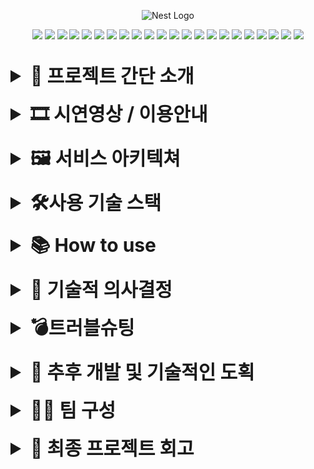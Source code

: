 <p align="center">
  <img src="https://postfiles.pstatic.net/MjAyNDAyMDFfOTcg/MDAxNzA2Nzc2MzgwODY5.o4trv2TkTycT-E_-bBYnlpI5-BPZeB0eMp7TdybUxPQg.PCetaFXlL-Jc8eieJ-OT13ooa7WEjBHDMpod1nfUxbog.PNG.dkdud530/gola.png?type=w966" width="200" alt="Nest Logo" />
</p>

<p align="center">
  <img  src="https://img.shields.io/badge/Node.js-339933?style=flat-square&logo=Node.js&logoColor=white">
  <img  src="https://img.shields.io/badge/NestJS-E0234E?style=flat-square&logo=NestJS&logoColor=white">
  <img  src="https://img.shields.io/badge/Typescript-3178c6?style=flat-square&logo=typescript&logoColor=white">
  <img src="https://img.shields.io/badge/TypeORM-FE3A2F?style=flat-square&logo=TypeORM&logoColor=white">
  <img src="https://img.shields.io/badge/Axios-5A29E4?style=flat-square&logo=Axios&logoColor=white">
  <img src="https://img.shields.io/badge/JWT-000000?style=flat-square&logo=JSON%20web%20tokens&logoColor=white">
  <img src="https://img.shields.io/badge/Puppeteer-40B5A4?style=flat-square&logo=Puppeteer&logoColor=white">
  <img src="https://img.shields.io/badge/Toss%20Payment-0055FF?style=flat-square&logo=Toss&logoColor=white">
  <img src="https://img.shields.io/badge/Google%20Login-4285F4?style=flat-square&logo=Google&logoColor=white">
  <img src="https://img.shields.io/badge/Naver%20Login-03C75A?style=flat-square&logo=Naver&logoColor=white">
  <img src="https://img.shields.io/badge/Kakao%20Login-FFCD00?style=flat-square&logo=Kakao&logoColor=white">
  <img src="https://img.shields.io/badge/Redis-DC382D?style=flat-square&logo=Redis&logoColor=white">
  <img src="https://img.shields.io/badge/Docker-2496ED?style=flat-square&logo=Docker&logoColor=white">
  <img src="https://img.shields.io/badge/GitHub_Actions-2088FF?style=flat-square&logo=GitHub-Actions&logoColor=white">
  <img src="https://img.shields.io/badge/JMeter-9CCA42?style=flat-square&logo=Apache%20JMeter&logoColor=white">
  <img src="https://img.shields.io/badge/Winston-FF6B6B?style=flat-square&logo=Winston&logoColor=white">
<img src="https://img.shields.io/badge/Elasticsearch-005571?style=flat-square&logo=Elasticsearch&logoColor=white">
<img src="https://img.shields.io/badge/Kibana-005571?style=flat-square&logo=Kibana&logoColor=white">
  <img src="https://img.shields.io/badge/EC2-FF9900?style=flat-square&logo=amazon-aws&logoColor=white">
  <img src="https://img.shields.io/badge/Load%20Balancer-FF9900?style=flat-square&logo=amazon-aws&logoColor=white">
  <img src="https://img.shields.io/badge/Route%2053-FF9900?style=flat-square&logo=amazon-aws&logoColor=white">
  <img src="https://img.shields.io/badge/AWS_S3-569A31?style=flat-square&logo=Amazon-S3&logoColor=white">
</p>

<br>

<details>
  <summary style="font-size: 30px;"><strong>👀 프로젝트 간단 소개</strong></summary>

<img src="./readme/Untitled.png">

```
💡 10만원 기부하고 13만원 돌려받는 답례품들을 둘러보세요!

원한다면 기부하고 상품이 마음에 든다면 장바구니에 담고 구매해보세요!
```

### **✔️ 프로젝트 명** : gola(골라)

### **✔️ 소개**

- 한 줄 정리 : 고향사랑 기부 제도 답례품을 소개하고 상품이 괜찮아 **다시 구매하고싶은 사람들은 구매도 가능한 쇼핑몰**
  - [원본 고향사랑기부 공식 사이트 구경하기](https://www.ilovegohyang.go.kr/goods/index-main.html)

### **✔️** 프로젝트 주제 선택 배경

- 조회, 등록, 찜, 장바구니, 문의, 댓글, 결제, 배송, 셀러, 관리자 등 다양한 API를 기획, 구현해 볼 수 있는 키워드이기에 선택했습니다.
  <details>
      <summary>뜬금없이 고향사랑기부제?(정말 궁금하신 분만 눌러보세요)</summary>

  - 고향사랑기부제도는 20년전 일본이 **인구감소**와 **저성장시대**에 돌입했을 때 **지역소멸 완화**를 위해 시작한 제도입니다.
  - 1년차인 **2008년에 약 80억엔(현재기준 약 700억)정도** 기부금이 모였고 **20년쯤 뒤에는 약 8000억(약 7조) 수준**으로 성장했습니다.(100배성장)
  - 그리고 그 성장동력에는 **답례품 경쟁**으로 인한 소액기부의 비중이 큰 정도가 아니라 **대다수를 차지**했습니다.

  <div style="display:flex">
  <img src="./readme/Untitled 1.png" width="50%">
  <img src="./readme/Untitled 2.png" width="50%">
  </div>

  ```
  💡 그리고 보시다시피 대한민국의 인구감소, 저성장, 지역소멸 위기는 저때의 일본보다 더 절망적입니다.
  ```

  - 대한민국은 **2023년에 처음으로 이 제도를 도입**했으며 **`1년차를 약 650원의 성과로 마감`**했습니다.(잘 모르시는게 당연합니다)
  - 총액 650억에 52만 5천건이면 **1명당 평균 13만원을 기부한 셈**입니다. 즉, 일본과 같이 **답례품 위주의 소액기부 비중이 매우 높다는 것**을 의미합니다.

    <img src="./readme/Untitled 3.png">

  ```
  💡 이 제도는 점점 더 장려될 것이고, 시장이 커지고 관련 서비스들이 늘어날 가능성을 가지고 있다고 생각합니다.
  어느순간 모두 알게될 컨텐츠를 기반으로 한 유사 서비스를 미리 기획하고 경험해보는 것은 유의미하다고 생각했습니다.
  ```

  </details>

</details>

<br>

<details>
  <summary style="font-size: 30px;"><strong>🎞️ 시연영상 / 이용안내</strong></summary>
  
  ### 시연영상

[![YouTube 비디오](https://img.youtube.com/vi/3P4Wx0NaEwQ/0.jpg)](https://www.youtube.com/watch?v=3P4Wx0NaEwQ)

### 이용안내/체험하기

- [직접 체험하기](https://front.gosagi.com)
- [홈페이지 이용안내 바로가기](https://lanlanlooo.notion.site/1112584491d84cdfa087ae31424e8c9f)
</details>

<br>

<details>
  <summary style="font-size: 30px;"><strong>🖼️ 서비스 아키텍쳐</strong></summary>
  <img src="./readme/Untitled 4.png">
</details>

<br>

<details>
  <summary style="font-size: 30px;"><strong>🛠️사용 기술 스택</strong></summary>
  <table>
  <thead>
    <tr>
      <th>사용 기술</th>
      <th>도입 이유</th>
    </tr>
  </thead>
  <tbody>
    <tr>
      <td>NestJS</td>
      <td>기본 개발 언어로 모듈을 자동으로 생성하고 관리</td>
    </tr>
    <tr>
      <td>MySQL(aws rds)</td>
      <td>쇼핑몰 특성 상 데이터가 많고 cascade가 필요한 관계가 존재하기 때문에 관계형 데이터베이스인 mysql을 기본 dbms로 선택</td>
    </tr>
    <tr>
      <td>TypeORM</td>
      <td>typeorm으로 백엔드에서 sql을 처리</td>
    </tr>
    <tr>
      <td>Redis Cloud</td>
      <td>refresh 토큰이나 최근 본 상품 보기 등의 기능을 구현할 때 메인 DB에 계속 접근하고 내용을 쌓인 채로 두는 것보단 인덱싱이 빠르고 삭제 가능한 캐시 데이터를 사용할 수 있는 REDIS를 사용</td>
    </tr>
    <tr>
      <td>AWS S3</td>
      <td>이미지를 저장하기 위해 사용</td>
    </tr>
    <tr>
      <td>JWT</td>
      <td>로그인 시 jwt으로 사용자 인증을 관리하였고 role guard를 통해 몇몇 보안과 관련된 api는 관리자, 판매자만 접속할 수 있도록 인가를 구현</td>
    </tr>
    <tr>
      <td>Passport</td>
      <td>회원가입/소셜 로그인 기능 구현</td>
    </tr>
    <tr>
      <td>Toss API</td>
      <td>상품 결제 기능 구현</td>
    </tr>
    <tr>
      <td>Puppeteer</td>
      <td>데이터크롤링에는 동적 요소를 크롤링/스크래핑</td>
    </tr>
    <tr>
      <td>JMeter</td>
      <td>부하 테스트</td>
    </tr>
    <tr>
      <td>Docker</td>
      <td>팀원간의 일관성 있는 배포환경을 구축</td>
    </tr>
    <tr>
      <td>GitAction</td>
      <td>자동화된 CI/CD 프로세스 구현</td>
    </tr>
    <tr>
      <td>Winston</td>
      <td>로깅을 통해 사용자의 사용 패턴을 분석하고 에러 발생 시 즉각 대응</td>
    </tr>
    <tr>
      <td>ElasticSearch</td>
      <td>수집된 저장한 후 키바나와 연동</td>
    </tr>
    <tr>
      <td>Kibana</td>
      <td>로그를 시각화/분석</td>
    </tr>
  </tbody>
</table>
</details>

<br>

<details>
  <summary style="font-size: 30px;"><strong>📚 How to use</strong></summary>

  <details>
<summary style="font-size: 20px;"><strong>env</strong></summary>
<pre><code>  # Database
  DB_HOST = "DB URL"
  DB_PORT = "DB PROT"
  DB_USERNAME = "DB USERNAME"
  DB_PASSWORD = "DB PASSWORD"
  DB_NAME = "DB NAME"
  DB_SYNC = true
  PORT = 3000<br>
  # JWT Secret Key
  JWT_SECRET_KEY=""<br>
  # Redis Cloud
  REDIS_HOST = "DB URL"
  REDIS_PORT = "DB PORT"
  REDIS_USERNAME = "DB USERNAME"
  REDIS_PASSWORD = "DB PASSWORD"<br>
  # Kakao Auth
  KAKAO_KEY = ""
  KAKAO_CLIENT_SECRET = ""
  KAKAO_REDIRECT = ""# Naver Auth
  NAVER_CLIENT_ID = ""
  NAVER_CLIENT_SECRET = ""
  NAVER_CALLBACK_URL = ""<br>
  # Google Auth
  GOOGLE_CLIENT_ID = ""
  GOOGLE_CLIENT_SECRET = ""
  GOOGLE_CALLBACK_URL = ""<br>
  # Toss 테스트 키
  TOSS_TEST_KEY = "TOSS PAYMENT KEY"<br>
  # AWS S3
  AWS_ACCESS_KEY_ID = "AKIA5B2RRRTP5XD54K6Q"
  AWS_SECRET_ACCESS_KEY = "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"
  AWS_REGION = "ap-northeast-2"
  AWS_BUCKET_NAME = "visitor-gosagi"
</code></pre>
</details>

<details>
<summary style="font-size: 20px;"><strong>Install package</strong></summary><br>
<pre><code>npm i</code></pre>
</details>

<details>
<summary style="font-size: 20px;"><strong>Running the app</strong></summary>

#### development

<pre><code>$ npm run start</code></pre>

#### watch mode

<pre><code>$ npm run start:dev</code></pre>
</details>

</details>

<br>

<details>
  <summary style="font-size: 30px;"><strong>💬 기술적 의사결정</strong></summary>

<details markdown="1">
  <summary markdown="1" style="font-size: 20px;"><strong>📰 크롤링 라이브러리 선택(`Puppeteer`)</strong></summary>
  <div markdown="1">

### 1) 파이썬 라이브러리 vs 자바스크립트 라이브러리

- `파이썬의 장단점`

  - 장점
    - 배우기 쉽다 : ???
    - 라이브러리가 아주 많다
    - 절차적, 객체지향, 함수형, 관점형 프로그래밍이 모두 가능하다
    - 대규모 프로그램에 대한 이상적인 구조와 지원을 제공한다.
    - `Java`, `C` 및 `C ++` 프로그래밍 코드와 통합 가능하다.
      [JavaScript vs. Python](https://velog.io/@hyoniii_log/JavaScript-vs.-Python)
  - 단점

    - 속도

      - 파이썬은 다른 언어에 비해 `2~10배 정도 느리다.`
      - 여러가지 이유가 있지만 그 중 하나는 `dynamical type`이다.
      - 파이썬은 변수들의 데이터 타입을 정해줄 필요가 없다.
      - 파이썬이 알아서 그 일을 처리하는데 그 과정이 파이썬에게 큰 부담이 된다고 한다.
      - 그래서 프로젝트가 점점 커지고 소스 코드가 길어질수록 속도는 점점 느려진다.
      <aside>

      ```
      💡 결론 : 파이썬이 라이브러리가 더 많지만, 자바스크립트와 동일하게 다이나믹 타입이므로 속도상 나은 점은 없어보임, 유효한 라이브러리가 있다면 자바스크립트를 통해 진행하는 것이 유리할것으로 결정
      ```

    </aside>

  ### 2) **Cheerio** vs **Puppeteer**

- **Cheerio**
  - DOM 파서로서 HTML과 XML 파일을 파싱하는 데 탁월합니다.
  - <strong>`axios`</strong>와 같은 HTTP 클라이언트 라이브러리와 결합하여 사용됩니다.(단독사용불가)
  - 브라우저처럼 웹사이트를 렌더링하지 않아, CSS 적용이나 외부 리소스 로딩이 필요 없습니다.
  - 단순한 문법과 jQuery와 유사한 사용법으로 학습 곡선이 낮습니다.
  - <strong>`puppeteer`</strong>에 비해 속도가 매우 빠릅니다
- **Puppeteer**

  - 브라우저 자동화 도구로, 헤드리스 크롬 또는 크로미움을 제어합니다.
  - 자바스크립트 실행이 가능하여 동적인 웹 페이지 크롤링에 적합합니다.
  - 웹사이트와 상호작용하거나 로그인 폼, 스크립트 뒤의 콘텐츠에 접근할 수 있습니다.
  - 기능이 많고 <strong>`Async`</strong>를 사용해야 하므로 학습 곡선이 높습니다.
  - <strong>`cheerio`</strong>에 비해 상대적으로 느립니다

    <img src="./readme/Untitled 5.png">

  ```
  💡 크롤링 대상 사이트가 동적사이트로 밝혀짐
  Cheerio로 크롤링한 결과 변수명이 그대로 크롤링됨
  따라서 동적요소를 가져올 수 있는 Puppteer 채택
  ```

    </div>
  </details>

<details markdown="1">
  <summary markdown="1" style="font-size: 20px;"><strong>💡 로깅 시스템 `Winston` 도입</strong></summary>
  <div markdown="1">

### 1) 로깅 시스템 도입 이유

- 로깅 : 애플리케이션에서 발생하는 이벤트에 대한 기록!
- 로깅을 하면 사용자들이 자주 사용하는 기능을 찾아서 유저의 사용 패턴을 분석할 수 있고, 에러 로깅을 통해 에러가 발생한 지점을 파악하여 빠른 문제 해결이 가능합니다.
- 로그들을 파일에 기록하거나 DB에 저장한 후 통계를 내면 보다 나은 유지보수 진행할 수 있습니다.

### 2) NEST의 logger vs Sentry vs pino vs Winston

### NEST 자체의 logger

- nest 자체에서 제공하는 기능
  장점
  - 라이브러리를 설치하지 않아도 됨!
    단점
  - 로깅 옵션이 제한적이라 복잡한 로깅이 제한적임

### Sentry

- Sentry는 개발자가 애플리케이션에서 발생하는 에러와 예외를 실시간으로 추적하고, 분석할 수 있도록 도와주는 애플리케이션 모니터링 및 에러 추적 플랫폼
- 에러/버그 로깅에 집중
- 프론트 에러 로그 시스템이라는 제목이 많이 보임
  장점
  - 다양한 언어/프레임워크 지원
  - 에러에 대한 자세한 정보를 제공함
  - 애플리케이션의 성능 모니터링, 성능 저하가 예상되는 부분을 식별할 수 있
    단점
  - 많은 기능을 사용하려면 유로 플랜을 구독해야 한다고,,,
  - 에러가 Sentry 서버로 전송되어서 보안 이슈가 발생할 수 있

### pino

- node를 위한 매우 빠른 로깅 라이브러리
- 로그를 JSON 형식으로 출력함
- 사용 방법이 쉬운듯 ?
  장점
  - 많은 양의 로그를 효율적으로 처리 가능
  - 속도가 매우 빠름
    단점
  - 로그 레벨과 포맷 커스터마이징이 제한적일 수 있음

### `Winston`

- node에서 가장 유명한 로깅 라이브러리! (실제로 nest 로깅을 검색해보면 대부분이 nest의 로거를 잠깐 알려주고 winston을 사용하는 것을 볼 수 있음)
- 매우 강력한 로깅 기능 제공
  장점
  - 다양한 로깅 옵션/로깅 대상 제공
  - 커스터마이징이 용이하여 복잡한 로깅 요구 사항을 충족할 수 있음
    단점
  - 초기 설정이 복잡할 수 있음!
  - 로그 처리를 위한 오버헤드가 발생할 수 도..

```
💡 로그를 원하는 방식으로 커스터마이징 하고 빠른 시간 내에 많은 정보들을 확인할 수 있는 winston을 채택
```

  </div>
</details>

<details markdown="1">
  <summary markdown="1" style="font-size: 20px;"><strong>👨‍🔧 부하 테스트 `Jmeter` 도입</strong></summary>
  <div markdown="1">

### 1) 부하시스템 도입 이유

- 쇼핑몰은 한 상품에 인기에 따라서 트래픽이 대량 발생할 수 있는 서비스입니다.
- 따라서 일정한도수준의 트래픽을 가정하여 부하를 분산, 개선할 수 있는 시스템을 구축하려면 테스트를 위한 부하시스템을 갖출 필요성이 있었습니다.

### 2) Jmeter vs Ngrinder vs Gatling

- <strong>`Jmeter`</strong> ⭐⭐⭐⭐⭐
  - 접근성 ⭐⭐⭐⭐⭐
    - 설치도 쉽고 GUI로 구동되므로 사용하기 편함
    - 구동에 CLI, 코드가 필요없고 `**메뉴한글화**`도 되어있음(필요시 CLI로도 구동가능)
  - 기능성 ⭐⭐⭐⭐⭐
    - 다양한 기능을 지원(시나리오 생성 가능)
  - 데이터 ⭐⭐⭐⭐⭐
    - 열람 데이터 종류가 가장 많음
  - 보완성 ⭐⭐⭐⭐⭐
    - 방대한 커뮤니티를 가짐
- Ngrinder ⭐⭐⭐⭐
  - 접근성 ⭐⭐⭐⭐⭐
    - docker로 쉽게 설치, 이용 가능
    - GUI 기반으로 진행되나, 세부 구동시 테스트코드를 작성해야 함(`Groovy Scripts`)
    - 진짜 메뉴만 한글화됨(네이버에서 만들었다며)
  - 기능성 ⭐⭐⭐
    - 다양한 기능을 지원하기는 하지만 테스트코드가 익숙해진 후 활용해야함
    - 그에 비해 뒤에나오는 커뮤니티나 업데이트가 지속적으로 이루어지지는 않음
  - 데이터 ⭐⭐⭐
    - TPS기반의 그래프만 보여줌
    - 열심히 해석하면 되지만 종류는 국한됨
  - 보완성 ⭐⭐⭐
    - 상대적으로 적은 커뮤니티를 보유함
- Gatling ⭐⭐
  - 접근성 ⭐⭐⭐
    - CLI를 통해서만 테스트 가능함
    - 결과는 html로 그래프 화시켜준다는 점이 유일한 희망
  - 특이점 ⭐⭐
    - 성공을 OK, 실패를 KO로 표현함
    - Cnt/s 단위로 표현됨 Count of events per second
    - 그거말곤 장점이 뭔지 잘 모르겠음

```
💡 모든면에서 전반적으로 `Jmeter`가 우위에 있음으로 판단하고 Jmeter를 선택
```

</div></details>

<details markdown="1">
  <summary markdown="1" style="font-size: 20px;"><strong>📉 `Redis` > `Cookie` 다운그레이드</strong></summary>
  <div markdown="1">

### 최초의 선택 Redis

- 초기에 최근 본 상품에 대해 구현을 논의하면서 Cookie, Redis중에 고민하였음
- 최초에는 휘발성이 강한 DATA이지만 브라우저가 달라지더라도 한 유저에게 같은 값을 제공할 수 있는 Redis를 선택했음

### 받았던 피드백들

- 중간발표 후 Redis에 대한 피드백
    <aside>
    💡 쇼핑몰은 여러 상품을 검색하고 정보를 확인하는 과정이 무수히 반복 되는곳입니다. 최근 본 상품의 경우도 자주 바뀔 가능성이 높은데요. redis에 적재하는 이유가 있을까요? 다른 대안은 없을까요?
    
    </aside>

- 담당 튜터님의 피드백
    <aside>
    💡 상품 상세정보가 로그인한 유저에게만 오픈되어있는데 아닌 사람에게도 보여주는 것이 훨씬 서비스측면에서 좋을 것 같다.
    
    </aside>

### 재고민 후 Cookie선택

- 로그인 없이 디테일 페이지를 볼 수 있다면 비로그인 유저에게도 최근 본 상품 열람이 가능해져야함(기존 기능 수정이 불가피함)
- Cookie에 내역을 저장하면 클라이언트 단에서 최근 본 상품을 꺼내 쓸 수 있으며 Redis 자원은 더 유리한 곳에 사용할 수 있음
- 이미 본 서비스에 ‘찜’ 기능이 있어 관심가는 서비스를 기억할 수 있는 기능이 있으므로 굳이 브라우저가 달라지더라도 최근본 상품이 유저별 공유될 실익이 없다고 판단하였음

</div></details>
</details>

<br>

<details>
  <summary style="font-size: 30px;"><strong>💣트러블슈팅</strong></summary>
<details markdown="1">
  <summary markdown="1" style="font-size: 20px;"><strong>😤 몇 명까지 버틸 수 있을까? 대용량 트래픽 처리</strong></summary>
  <div markdown="1">

**🤒 문제 현상**

- 부하테스트 구축 후 실험결과 요청자수가 많아질수록 평균응답속도가 느려지고 에러율도 증가함
  - 에러가 날경우 서버에서는 요청이 왔는지도 인지하지 못하게 됨
    <img src="./readme/Untitled 6.png">

**🧐 발생 원인**

- **연결 시간 초과**, **서버 부하로 인한 소켓종료**
  ```json
  java.net.SocketException: Socket closed
  ```
- 연결 거부 오류

  ```json
  org.apache.http.conn.HttpHostConnectException: Connect to back.gosagi.com:443
  [back.gosagi.com/3.35.113.5, back.gosagi.com/54.180.0.249] failed: Connection timed out: connect
  ```

**🧐 해결 방안**

- 서버증설 및 로드밸런싱
  - 도커 컨테이너 추가를 통한 서버 증축
    <img src="./readme/Untitled 7.png">
- Docker에 Nginx컴포넌트 생성 및 부하 분산

  ```json
  worker_processes auto;

  events {
    worker_connections 1024;
  }

  http {
    upstream node-app {
      least_conn;
      server 43.201.114.107:3000 weight=10 max_fails=3 fail_timeout=30s;
      server 43.201.114.107:3001 weight=10 max_fails=3 fail_timeout=30s;

    }

    server {
      listen 80;
      server_name back.gosagi.com;

      location / {
        proxy_pass http://node-app;
        proxy_http_version 1.1;
        proxy_set_header Upgrade $http_upgrade;
        proxy_set_header Connection 'upgrade';
        proxy_set_header Host $host;
        proxy_cache_bypass $http_upgrade;
      }
    }
  }
  ```

**🫡 최종 결과**

| **2,000개 요청**                    | **3,000개 요청**                     | **4,000개 요청**                     |
| ----------------------------------- | ------------------------------------ | ------------------------------------ |
| 도입 이전                           | 도입 이전                            | 도입 이전                            |
| 3569ms                              | 4597ms                               | 12061ms                              |
| <img src="./readme/Untitled 8.png"> | <img src="./readme/Untitled 10.png"> | <img src="./readme/Untitled 12.png"> |
| 평균 응답시간 2208ms(대략 2초)      | 평균 응답시간 2162ms(대략2초)        | 평균 응답시간 6522ms(대략6초)        |
| 오류 발생 없음                      | 오류 발생 없음                       | 오류 11.9% 발생                      |
| <img src="./readme/Untitled 9.png"> | <img src="./readme/Untitled 11.png"> | <img src="./readme/Untitled 13.png"> |

</div>
</details>

<details>
<summary markdown="1" style="font-size: 20px;"><strong>😎 모든걸 한번에! 개발생산성 향상을 위한 CI/CD 체계 구축</strong></summary>
  <div markdown="1">

**🤒 문제 현상**

- 서비스 고도화에 따라 배포버전 변경시 더불어 진행해야 할 프로세스가 많아지는 문제 발생
- 프로젝트 효율을 증대시키기 위해 자동화의 필요성 발생

**🧐 발생 원인**

- 서비스 고도화에 따른 배포단계 복잡도 상승
- github merge ➡️ 서버에서의 리포지토리 full ➡️ docker이미지 생성 ➡️ 환경변수(.env) 전달 ➡️ docker 컨테이너 실행

**🧐 해결 방안**

- 다양한 자동화 툴 중 가장 유명한 젠킨스, GitAction 검토
- Jenkins 장단점
  - 파이프라인을 한곳에서 관리하기 편함, Private IP에서도 진행가능
  - 속도가 Github Action보다 빠름
  - 관련자료가 많은 편임
  - 초기 환경설정이 다소 복잡함
- GithubAction 장점
  - 관련자료가 상대적으로 적지만 초기 구성이 상대적으로 편리함
  - 초기 환경설정이 쉬움
  - **실시간 온라인으로 배포과정을 열람 가능**하여 에러핸들링에 용이

**🫡 최종 결정 : githubAction**

- github action이 초기구축이 용이하여 **배포단계 복잡도 감소라는 본목적 실현에 효율적**이라 판단
- 다양한 **기술을 구현 및 테스트**해보고 싶었던 프로젝트의 특징상 목적달성을 위한 구현시간 절감으로 개발생산성 향상 도모
- 향후 민감한 정보 등 Private IP를 사용할 시 젠킨스 등도 고려, 구현시도예정
  </details>

<details>
<summary markdown="1" style="font-size: 20px;"><strong>😋 더 가볍게! : Docker 이미지 경량화를 통한 서버 생산성 향상</strong></summary>
  <div markdown="1">

**🤒 문제 현상**

- 구축단계에서 지속적인 이미지 빌드, 서비스 규모 확장
- 개발자 PC, 서버 인트턴스 등 현 디바이스 수준에서 한계치에 도달하는 문제 발생

**🧐 발생 원인**

- 프리티어 서버의 CPU, 메모리 한계
- 견습용 개발자 디바이스의 저장용량, 메모리 한계

**🧐 해결 과정**

- 알파인 이미지 확인 후 시도 : 컨테이너 내부에서 사용하기 위해 제작된 운영체제인 알파인 리눅스 프로젝트를 기반으로 하는이미지
- 다단계빌드 확인 후 시도
  - 여러 단계의 빌드 단계를 만들고, 다른 단계의 결과물에서 특정 폴더만 복사 가능하여 이미지 경량화 가능

**🫡 개선 결과**

| **초기 이미지(구동전, `1.61G 용량`)** | **알파인 이미지(구동전, 917MB 용량)** | **다단계 빌드(구동전, `293MB 용량`)** |
| ------------------------------------- | ------------------------------------- | ------------------------------------- |
| <img src="./readme/Untitled 14.png">  | <img src="./readme/Untitled 16.png">  | <img src="./readme/Untitled 18.png">  |
| **메모리 사용 : 388MB**               | **메모리 사용 : 292MB**               | **메모리 사용 : `161MB`**             |
| <img src="./readme/Untitled 15.png">  | <img src="./readme/Untitled 17.png">  | <img src="./readme/Untitled 19.png">  |

</details>

<details>
<summary markdown="1" style="font-size: 20px;"><strong>🤩 어플리케이션 실행오류까지 포함된 전역 로깅 구축</strong></summary>
  <div markdown="1">

**🤒 문제 현상**

- `Winston`으로 에러 로깅할 때 애플리케이션 실행 시 발생하는 에러(DB 연결 등)이 기록되지 않음
- 로깅은 지속적으로 쌓는데 성공했으나 로깅 데이터를 관리, 분석하는 필요성이 생김

**🧐 발생 원인**

- 로깅을 미들웨어에서 진행하고 있는데 애플리케이션이 실행되기 전에는 미들웨어를 거치지 않기 때문
- `Winston` 라이브러리는 로깅을 상세하게 커스터마이징 할 수는 있지만 분석까지 해주는 도구는 아님

**🧐 해결 과정**

- `main.ts`에서 전역 필터를 걸어 애플리케이션 실행을 포함한 전역에서 발생하는 로그 수집 가능해짐

<img src="./readme/Untitled 20.png">

- `Winston` 라이브러리를 이용해 추출한 로그를 `winston-elasticsearch` 라이브러리를 통해 `Elasticsearch` 에 저장 후 `Kibana`를 통해 분석, 열람하도록 시스템 구축(`elastic cloud`를 이용하였음)

<img src="./readme/Untitled 21.png">

**🫡 개선 결과**

<img src="./readme/Untitled 22.png">

- 로그를 호출 수 별로 정리하여 확인할 수 있도록 `데이터 축적` ➡️ `저장` ➡️ `분석` ➡️ `시각화`까지 연결
  </details>

</details>

<br>

<details>
  <summary style="font-size: 30px;"><strong>😤 추후 개발 및 기술적인 도획</strong></summary>

- `DB`는 `분산`을 해보지 못해서 추후 docker활용해 분산 및 동시성 제어를 위한 `분산 락`을 경험해보고 싶습니다.
- 개발 단계에서 `테스트 코드`를 조금 더 상세하게 공부해보고 싶다.
- 로깅 시스템을 `엘라스틱 서치`를 적용해서 좀더 `심화적으로 관리`해보고 싶다.
- `검색어 순위별` 정리하는 기능을 구현해보고 싶다.
</details>

<br>

<details>
  <summary style="font-size: 30px;"><strong>🙌🏻 팀 구성</strong></summary>

## 정창일 (**[🔗깃허브](https://github.com/visitor17564) / [🔗블로그](https://www.notion.so/Visitor-s-TIL-BLOG-db04ff434b18402880802a1350303e15?pvs=21))**

👤 **포지션** : 리더, **기획** 전반, 프론트앤드, **버그픽스**

🔧 **주요 작업**

- 프론트앤드 설계 및 백앤드 연결작업 전반
- 프론트/백앤드 버그픽스 전반
- S3 활용한 파일 업로드
- Nest.js 백앤드 API 제작 : store
- 크롤링 구조 구축 지원 : Puppteer

🖥️ **주요 사용기술**

| Puppeteer | ngrinder | Jmeter     | aws S3   | rds |
| --------- | -------- | ---------- | -------- | --- |
| HTML      | CSS      | Javascript | Tailwind |     |

## 이아영 (**[🔗깃허브](https://github.com/ay0530) / [🔗블로그](https://velog.io/@ay0530/posts))**

👤 **포지션** : 부리더, **로깅 프로세스 담당**, 백앤드 구현, 프론트앤드 지원

🔧 **주요 작업**

- **log 데이터 수집, 관리, 시각화** 작업 : winston ➡️ ElasticSearch ➡️ Kibana 연동
- **캐시DB** 활용한 리프레시토큰 관리 : **redis**
- **크롤링** 구조 구축 : Puppteer
- Nest.js 백앤드 API 제작 : user, auth(jwt), store, question, answer
- 프론트앤드 설계 및 백앤드 연결작업 지원

🖥️ **주요 사용기술**

| winston    | ElasticSearch | Kibana | Nestjs | Puppeteer | redis | Typescript |
| ---------- | ------------- | ------ | ------ | --------- | ----- | ---------- |
| Javascript | Tailwind      | HTML   | CSS    |           |       |            |

## 권유진 (**[🔗깃허브](https://github.com/asdfg20564) / [🔗블로그](https://smy1308.tistory.com/))**

👤 **포지션** : 팀원, **로깅 프로세스 담당**, 백앤드 구현

🔧 **주요 작업**

- **log 데이터 수집, 관리, 시각화** 작업 : winston ➡️ ElasticSearch ➡️ Kibana 연동
- Nest.js 백앤드 API 제작 : order, wish, review, cart, guard
- 이미지 파일 압축을 통한 프론트 로딩시간 단축
- 백앤드 버그픽스 전반

🖥️ **주요 사용기술**

| winston    | ElasticSearch | Kibana | Nestjs | Typescript | redis |
| ---------- | ------------- | ------ | ------ | ---------- | ----- |
| Javascript | HTML          | CSS    |        |            |       |

## 하정현 (**🔗깃허브 / [🔗블로그](https://velog.io/@zmjjkk98/posts))**

👤 **포지션** : 팀원, **CI/CD 담당**, **대용량 트래픽 관리**, **부하테스트 담당**, 백앤드 구현

🔧 **주요 작업**

- Nest.js 백앤드 API 제작 : product
- Passport 활용한 SNS 로그인 구축(Naver, Google)
- **docker** 서버환경 구축 : NGINX ➡️ \*\*\*\*ELB ➡️ Ec2 ➡️ docker
- NGINX 로드밸런싱을 통한 **대용량 트래픽 관리**
- merge와 동시에 **자동으로 배포되는 CI/CD 구축** : githubAction - docker 활용
- Gatling 활용한 부하테스트 환경 구축 및 실험
- 크롤링 구조 구축 지원 : Puppteer

🖥️ **주요 사용기술**

| docker | NGINX      | AWS Elastic Load Balancer(ELB) | Nestjs | Typescript |
| ------ | ---------- | ------------------------------ | ------ | ---------- |
| Ec2    | Javascript | githubAction                   |        |            |

## 손민영 (**[🔗깃허브](https://github.com/smy1308) / [🔗블로그](https://smy1308.tistory.com/))**

👤 **포지션** : 팀원, **CI/CD 담당**, **부하테스트 담당**, 백앤드 구현

🔧 **주요 작업**

- Nest.js 백앤드 API 제작 : FAQ, Address CRUD
- Passport 활용한 SNS 로그인 구축(Kakao)
- **docker** 서버환경 구축 지원 : NGINX ➡️ \*\*\*\*ELB ➡️ Ec2 ➡️ docker
- 다단계빌드 구축을 통한 **docker이미지 경량화**
- merge와 동시에 **자동으로 배포되는 CI/CD 구축** : githubAction - docker 활용
- Jmeter 활용한 **부하테스트 환경 구축 및 자료관리**

🖥️ **주요 사용기술**

| docker | Nestjs       | Typescript | Jmeter |
| ------ | ------------ | ---------- | ------ |
| Ec2    | githubAction | Javascript |        |

</details>

<br>

<details>
  <summary style="font-size: 30px;"><strong>🥹 최종 프로젝트 회고</strong></summary>

### 정창일

- 🫡 **좋았던 부분 :** API등의 단순 구현보다 좀더 **백앤드적인 시도를 경험 하는 쪽으로 방향을 정하고 진행**한 것이 오히려 짧은 기간 각자에게 더 큰 도움이 되었다고 생각합니다.
- 🤒 **아쉬운 부분 :** 처음 시도해보는 것들이었다보니 백앤드적 컨텐츠의 **심화적인 요소를 고민하는 것보다** 기능 자체를 **구현하는 데 시간이 더 많이 쓰였던게** 아쉽습니다.
  좀더 전체적인 흐름을 이해하고 다양한 상황에 맞춰 개념들을 활용할 수 있도록 공부하고 싶습니다.

### 이아영

- 🫡 **좋았던 부분 :** 팀장님을 통해 노션으로 일정, 업무 등을 정리하는 방법을 배웠고 팀원분들과의 협업을 통해 여러 기능을 학습할 수 있어서 좋았습니다. 그리고 공식 문서가 중요하다는 것을 뼈저리게 느낄 수 있었습니다 땡큐!
- 🤒 **아쉬운 부분 :** 지금까지 구현해보지 않았던 기능들을 제작하다보니 내가 진행하는 방향이 맞는지 확인되지 않은 채로 공식문서, 여러 글을 보면서 많은 시간을 소요한 것과 제 업무를 처리하느라 다른 팀원분들의 작업을 제대로 확인하지 못 한 것이 아쉽습니다.

### 권유진

- 🫡 **좋았던 부분 :** 매일매일 열심히 해주시고 묻거나 찾을 때 즉각 나타나셔서 같이 팁들 공유해주셔서 정말 좋았습니다. 많이 발전할 수 있었던 것 같고 묵묵한 노력 덕에 최종발표까지 달릴 수 있었다고 생각합니다.
- 🤒 **아쉬운 부분 :** 취업활동을 동시에 하느라 심화 구현에 시간을 많이 쓰지 못해서 미안하였고, 완성까지 그나마 안정적이어서 다행이었지만, 조금 더 열의를 불태워 어려운 것에 도전해 보는 것도 좋은 경험이었을 것이라 생각합니다.

### 하정현

- 🫡 **좋았던 부분 :** 맡은 역할에 대해 다들 120%이상 해주신것 같아서 좋았고, 개발에 있어서 다양하게 생각하지 못했던 부분이나 잘 몰랐던 부분들을 공유 받을 수 있어서 좋았습니다.
- 🤒 **아쉬운 부분 :** 구현 했던 기능에 대해 정답지가 없다보니, 더 나은 방법이 없었는지 아니면 어떤 부분이 안좋은 방법인지 알려주는 사람이 없으니 아쉬웠습니다.

### 손민영

- 🫡 **좋았던 부분 :** 일정공유와 회의록 작성 등 프로젝트 **진행 기록을 자세하게 한것**이 굉장히 잘한 부분이라고 생각하고, **일정조율**도 잘 진행되었다고 생각합니다.
- 🤒 **아쉬운 부분 :** 아쉬운것은 시간을 들여 심화공부가 필요한 부분들이 있어 **좀 더 도전적인 기술을 구현하지 못했다는 것**이 아쉽습니다.
</details>
